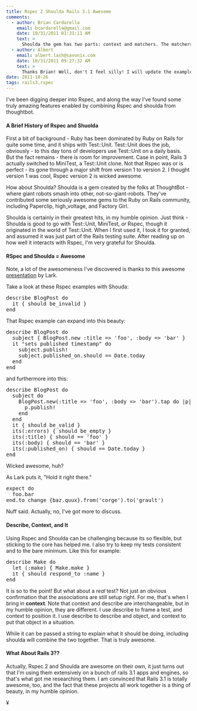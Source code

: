 ```yaml
---
title: Rspec 2 Shoulda Rails 3.1 Awesome
comments:
  - author: Brian Cardarella
    email: bcardarella@gmail.com
    date: 10/31/2011 01:31:11 AM
    text: >
      Shoulda the gem has two parts: context and matchers. The matchers are the only part that is activated when used with RSpec. The matchers themselves then are mostly only relevant for Rails models and controllers. For example, you'd use shoulda-matchers for validations or when testing the behavior of a controller action.
  - author: Albert
    email: albert.lash@savonix.com
    date: 10/31/2011 09:27:32 AM
    text: >
      Thanks Brian! Well, don't I feel silly! I will update the examples with some should components.
date: 2011-10-26
tags: rails3,rspec
---
```

I've been digging deeper into Rspec, and along the way I've found some truly amazing features enabled by combining Rspec and shoulda from thoughtbot.

#### A Brief History of Rspec and Shuolda

First a bit of background - Ruby has been dominated by Ruby on Rails for quite some time, and it ships with Test::Unit. Test::Unit does the job, obviously - to this day tons of developers use Test::Unit on a daily basis. But the fact remains - there is room for improvement. Case in point, Rails 3 actually switched to MiniTest, a Test::Unit clone. Not that Rspec was or is perfect - its gone through a major shift from version 1 to version 2. I thought version 1 was cool, Rspec version 2 is wicked awesome.

How about Shoulda? Shoulda is a gem created by the folks at ThoughtBot - where giant robots smash into other, not-so-giant-robots. They've contributed some seriously awesome gems to the Ruby on Rails community, including Paperclip, high\_voltage, and Factory Girl.

Shoulda is certainly in their greatest hits, in my humble opinion. Just think - Shoulda is good to go with Test::Unit, MiniTest, *or* Rspec, though it originated in the world of Test::Unit. When I first used it, I took it for granted, and assumed it was just part of the Rails testing suite. After reading up on how well it interacts with Rspec, I'm very grateful for Shoulda.

#### RSpec and Shoulda = Awesome

Note, a lot of the awesomeness I've discovered is thanks to this awesome [presentation](http://pure-rspec-scotruby.heroku.com/) by Lark.

Take a look at these Rspec examples with Shouda:

<pre class="sh_ruby">
describe BlogPost do
  it { should be_invalid }
end
</pre>

That Rspec example can expand into this beauty:

<pre class="sh_ruby">
describe BlogPost do
  subject { BlogPost.new :title => 'foo', :body => 'bar' }
  it "sets published timestamp" do
    subject.publish!
    subject.published_on.should == Date.today
  end
end
</pre>

and furthermore into this:

<pre class="sh_ruby">
describe BlogPost do
  subject do
    BlogPost.new(:title => 'foo', :body => 'bar').tap do |p|
      p.publish!
    end
  end
  it { should be_valid }
  its(:errors) { should be_empty }
  its(:title) { should == 'foo' }
  its(:body) { should == 'bar' }
  its(:published_on) { should == Date.today }
end
</pre>

Wicked awesome, huh?

As Lark puts it, "Hold it right there."

<pre class="sh_ruby">
expect do
  foo.bar
end.to change {baz.quux}.from('corge').to('grault')
</pre>

Nuff said. Actually, no, I've got more to discuss.

#### Describe, Context, and It

Using Rspec and Shoulda can be challenging because its so flexible, but sticking to the core has helped me. I also try to keep my tests consistent and to the bare minimum. Like this for example:

<pre class="sh_ruby">
describe Make do
  let (:make) { Make.make }
  it { should respond_to :name }
end
</pre>

It is so to the point! But what about a *real* test? Not just an obvious confirmation that the associations are still setup right. For me, that's when I bring in **context**. Note that context and describe are interchangeable, but in my humble opinion, they are different. I use describe to frame a test, and context to position it. I use describe to describe and object, and context to put that object in a situation.

While it can be passed a string to explain what it should be doing, including shoulda will combine the two together. That is truly awesome.

#### What About Rails 3??

Actually, Rspec 2 and Shoulda are awesome on their own, it just turns out that I'm using them extensively on a bunch of rails 3.1 apps and engines, so that's what got me researching them. I am convinced that Rails 3.1 is totally awesome, too, and the fact that these projects all work together is a thing of beauty, in my humble opinion.

¥

